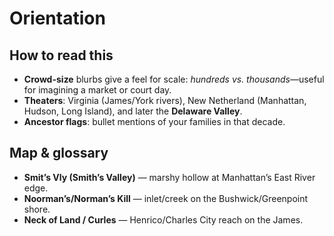 # Orientation

## How to read this
- **Crowd-size** blurbs give a feel for scale: *hundreds vs. thousands*—useful for imagining a market or court day.
- **Theaters**: Virginia (James/York rivers), New Netherland (Manhattan, Hudson, Long Island), and later the **Delaware Valley**.
- **Ancestor flags**: bullet mentions of your families in that decade.

## Map & glossary
- **Smit’s Vly (Smith’s Valley)** — marshy hollow at Manhattan’s East River edge.
- **Noorman’s/Norman’s Kill** — inlet/creek on the Bushwick/Greenpoint shore.
- **Neck of Land / Curles** — Henrico/Charles City reach on the James.
